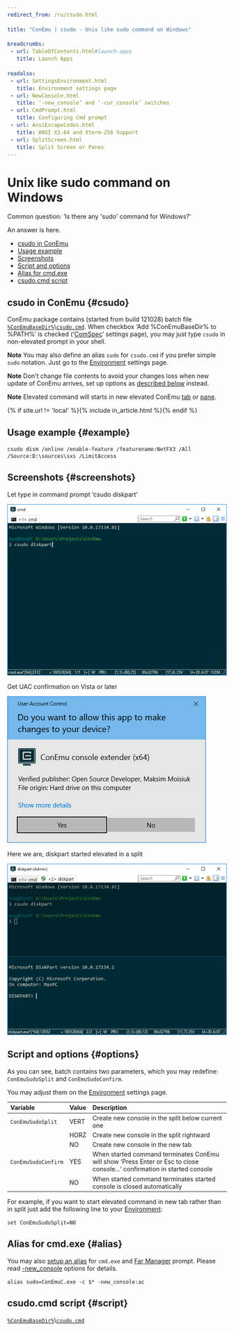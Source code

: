 ```yaml
---
redirect_from: /ru/csudo.html

title: "ConEmu | csudo - Unix like sudo command on Windows"

breadcrumbs:
 - url: TableOfContents.html#launch-apps
   title: Launch Apps

readalso:
 - url: SettingsEnvironment.html
   title: Environment settings page
 - url: NewConsole.html
   title: ‘-new_console’ and ‘-cur_console’ switches
 - url: CmdPrompt.html
   title: Configuring Cmd prompt
 - url: AnsiEscapeCodes.html
   title: ANSI X3.64 and Xterm-256 Support
 - url: SplitScreen.html
   title: Split Screen or Panes
---
```


# Unix like sudo command on Windows

Common question: ‘Is there any 'sudo' command for Windows?’

An answer is here.

* [csudo in ConEmu](#csudo)
* [Usage example](#example)
* [Screenshots](#screenshots)
* [Script and options](#options)
* [Alias for cmd.exe](#alias)
* [csudo.cmd script](#script)


## csudo in ConEmu  {#csudo}

ConEmu package contains (started from build 121028) batch file
[`%ConEmuBaseDir%`](ConEmuEnvironment.html)\\[`csudo.cmd`](https://github.com/Maximus5/ConEmu/blob/master/Release/ConEmu/csudo.cmd).
When checkbox ‘Add %ConEmuBaseDir% to %PATH%’ is checked (‘[ComSpec](SettingsComspec.html)’ settings page),
you may just type `csudo` in non-elevated prompt in your shell.

**Note** You may also define an alias `sudo` for `csudo.cmd` if you prefer simple `sudo` notation.
Just go to the [Environment](SettingsEnvironment.html) settings page.

**Note** Don't change file contents to avoid your changes loss when new update of ConEmu arrives,
set up options as [described below](#options) instead.

**Note** Elevated command will starts in new elevated ConEmu [tab](TabBar.html) or [pane](SplitScreen.html).

{% if site.url != 'local' %}{% include in_article.html %}{% endif %}


## Usage example  {#example}

```
csudo dism /online /enable-feature /featurename:NetFX3 /All /Source:D:\sources\sxs /LimitAccess
```


## Screenshots  {#screenshots}

Let type in command prompt ‘csudo diskpart’

![Running csudo command](/img/ConEmuSuDo1.png)

Get UAC confirmation on Vista or later

![csudo UAC confirmation](/img/ConEmuSuDo2.png)

Here we are, diskpart started elevated in a split

![Running csudo command](/img/ConEmuSuDo3.png)



## Script and options  {#options}

As you can see, batch contains two parameters, which you may redefine: `ConEmuSudoSplit` and `ConEmuSudoConfirm`.

You may adjust them on the [Environment](SettingsEnvironment.html) settings page.

| Variable | Value | Description |
|:---|:---|:---|
| `ConEmuSudoSplit`   | VERT | Create new console in the split below current one |
|                     | HORZ | Create new console in the split rightward |
|                     | NO   | Create new console in the new tab |
| `ConEmuSudoConfirm` | YES  | When started command terminates ConEmu will show ‘Press Enter or Esc to close console...’ confirmation in started console |
|                     | NO   | When started command terminates started console is closed automatically |

For example, if you want to start elevated command in new tab rather than in split
just add the following line to your [Environment](SettingsEnvironment.html):

```
set ConEmuSudoSplit=NO
```



## Alias for cmd.exe  {#alias}

You may also [setup an alias](SettingsEnvironment.html) for `cmd.exe`
and [Far Manager](FarManager.html) prompt.
Please read [-new_console](NewConsole.html) options for details.

~~~
alias sudo=ConEmuC.exe -c $* -new_console:ac
~~~


## csudo.cmd script  {#script}

[`%ConEmuBaseDir%`](ConEmuEnvironment.html)\\[`csudo.cmd`](https://github.com/Maximus5/ConEmu/blob/master/Release/ConEmu/csudo.cmd)
